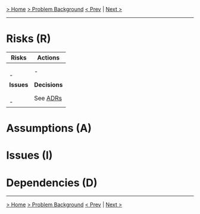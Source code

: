 [> Home](README.md)  [> Problem Background](README.md)
[< Prev](StakeholderConcerns.md)  |  [Next >](../2.SolutionBackground/README.md)

------

# Risks (R)

| Risks                                                        | Actions               |
| ------------------------------------------------------------ |-----------------------|
| <br/>- <br/> | -                     |
| **Issues**                                                   | **Decisions**         |
|  <br/>- <br/>          | See [ADRs](../5.ADRs) |

# Assumptions (A)

# Issues (I)

# Dependencies (D)



------

[> Home](README.md)  [> Problem Background](README.md)
[< Prev](StakeholderConcerns.md)  |  [Next >](../2.SolutionBackground/README.md)
